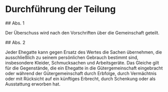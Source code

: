 # Durchführung der Teilung



\#\# Abs. 1

 Der Überschuss wird nach den Vorschriften über die Gemeinschaft geteilt.

\#\# Abs. 2

 Jeder Ehegatte kann gegen Ersatz des Wertes die Sachen übernehmen, die ausschließlich zu seinem persönlichen Gebrauch bestimmt sind, insbesondere Kleider, Schmucksachen und Arbeitsgeräte. Das Gleiche gilt für die Gegenstände, die ein Ehegatte in die Gütergemeinschaft eingebracht oder während der Gütergemeinschaft durch Erbfolge, durch Vermächtnis oder mit Rücksicht auf ein künftiges Erbrecht, durch Schenkung oder als Ausstattung erworben hat. 

